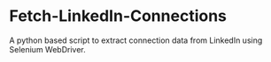 # Fetch-LinkedIn-Connections
A python based script to extract connection data from LinkedIn using Selenium WebDriver.
